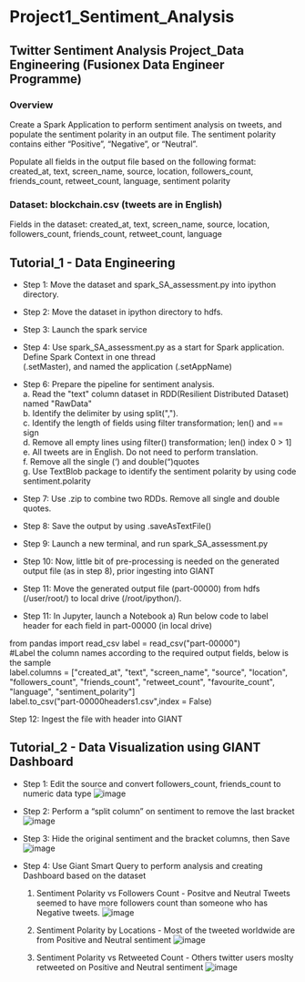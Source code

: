 # Project1_Sentiment_Analysis
## Twitter Sentiment Analysis Project_Data Engineering (Fusionex Data Engineer Programme)

### Overview
Create a Spark Application to perform sentiment analysis on tweets, and populate the sentiment 
polarity in an output file. The sentiment polarity contains either “Positive”, “Negative”, or “Neutral”.

Populate all fields in the output file based on the following format: 
created_at, text, screen_name, source, location, followers_count, friends_count, retweet_count, language, sentiment polarity

### Dataset: blockchain.csv (tweets are in English) 
Fields in the dataset: created_at, text, screen_name, source, location, followers_count, friends_count, retweet_count, language 

## Tutorial_1 - Data Engineering<br>

  - Step 1: Move the dataset and spark_SA_assessment.py into ipython directory.  

  - Step 2: Move the dataset in ipython directory to hdfs.              
              
  - Step 3: Launch the spark service
    
  - Step 4: Use spark_SA_assessment.py as a start for Spark application. Define Spark Context in one thread  
             (.setMaster), and named the application (.setAppName)
    
  - Step 6: Prepare the pipeline for sentiment analysis.<br>
      a. Read the "text" column dataset in RDD(Resilient Distributed Dataset) named "RawData" <br>
      b. Identify the delimiter by using split(",").<br>
      c. Identify the length of fields using filter transformation; len() and == sign <br>
      d. Remove all empty lines using filter() transformation; len() index 0 > 1] <br>
      e. All tweets are in English. Do not need to perform translation. <br>
      f. Remove all the single (‘) and double(“)quotes <br>
      g. Use TextBlob package to identify the sentiment polarity by using code sentiment.polarity 

  - Step 7: Use .zip to combine two RDDs. Remove all single and double quotes.
  
  - Step 8: Save the output by using .saveAsTextFile()               

  - Step 9: Launch a new terminal, and run spark_SA_assessment.py 

  - Step 10: Now, little bit of pre-processing is needed on the generated output file (as in step 8), prior ingesting into GIANT 

  - Step 11: Move the generated output file (part-00000) from hdfs (/user/root/) to local drive (/root/ipython/).  

  - Step 11: In Jupyter, launch a Notebook 
             a) Run below code to label header for each field in part-00000 (in local drive) 

from pandas import read_csv 
label = read_csv("part-00000") <br>
#Label the column names according to the required output fields, below is the sample <br>
label.columns = ["created_at", "text", "screen_name", "source", "location", "followers_count", "friends_count", 
"retweet_count", "favourite_count", "language", "sentiment_polarity"] <br>
label.to_csv("part-00000headers1.csv",index = False) 

Step 12: Ingest the file with header into GIANT

## Tutorial_2 - Data Visualization using GIANT Dashboard<br>

  - Step 1: Edit the source and convert followers_count, friends_count to numeric data type
![image](https://github.com/iqbal159/Project1_Sentiment_Analysis/assets/130142247/8351f8cd-a387-41d0-8312-802e124d6799)

  - Step 2:  Perform a “split column” on sentiment to remove the last bracket
![image](https://github.com/iqbal159/Project1_Sentiment_Analysis/assets/130142247/6378b323-e7a3-41b6-b404-89276a84e163)

 - Step 3:  Hide the original sentiment and the bracket columns, then Save
![image](https://github.com/iqbal159/Project1_Sentiment_Analysis/assets/130142247/cac6bfd7-9265-4416-a354-fad99bf207d2)

 - Step 4: Use Giant Smart Query to perform analysis and creating Dashboard based on the dataset
   
    1) Sentiment Polarity vs Followers Count - Positve and Neutral Tweets seemed to have more followers count than someone who has Negative tweets.
![image](https://github.com/iqbal159/Project1_Sentiment_Analysis/assets/130142247/875b328d-1219-4ef5-8ba8-f3a81e326909)

    2) Sentiment Polarity by Locations - Most of the tweeted worldwide are from Positive and Neutral sentiment
![image](https://github.com/iqbal159/Project1_Sentiment_Analysis/assets/130142247/2f9ed165-a0dc-4488-a790-ee95b142b195)

    3) Sentiment Polarity vs Retweeted Count - Others twitter users moslty retweeted on Positive and Neutral sentiment
![image](https://github.com/iqbal159/Project1_Sentiment_Analysis/assets/130142247/a901329f-1eac-419e-b95f-be80d1fba9d4)








